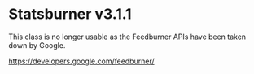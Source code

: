 # Statsburner v3.1.1 #

This class is no longer usable as the Feedburner APIs have been taken down by Google.

https://developers.google.com/feedburner/